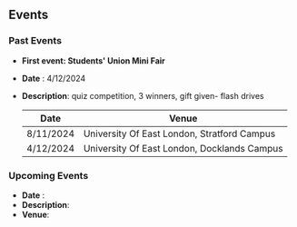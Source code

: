 ## Events

### Past Events  

- **First event: Students' Union Mini Fair**
- **Date** : 4/12/2024
- **Description**: quiz competition, 3 winners, gift given- flash drives

  |Date| Venue|
  |-----|-----|
  |8/11/2024| University Of East London, Stratford Campus|
  |4/12/2024| University Of East London, Docklands Campus|

### Upcoming Events
- **Date** :
- **Description**: 
- **Venue**:
